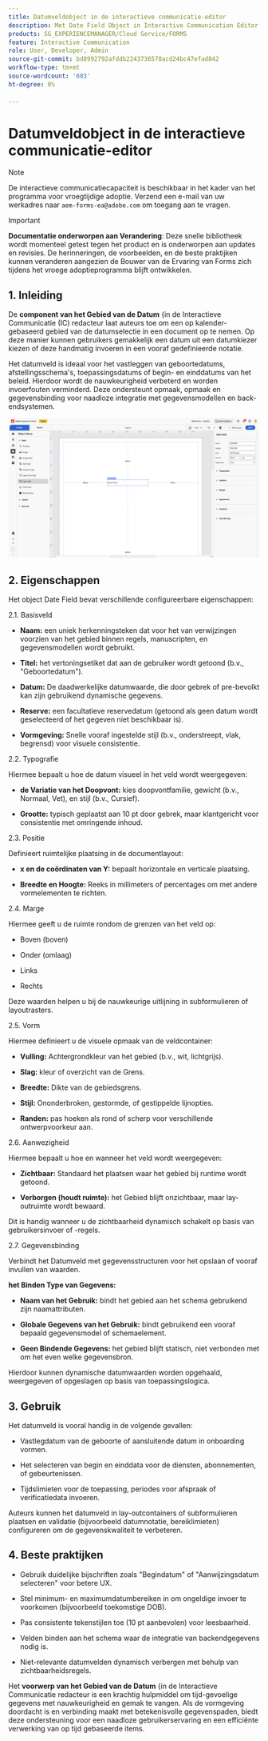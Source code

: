 ```yaml
---
title: Datumveldobject in de interactieve communicatie-editor
description: Met Date Field Object in Interactive Communication Editor kunnen auteurs een op een kalender gebaseerd datumselectieveld invoegen in een document.
products: SG_EXPERIENCEMANAGER/Cloud Service/FORMS
feature: Interactive Communication
role: User, Developer, Admin
source-git-commit: bd8992792afddb2243736578acd24bc47efad842
workflow-type: tm+mt
source-wordcount: '683'
ht-degree: 0%

---
```



# Datumveldobject in de interactieve communicatie-editor

>[!NOTE]
>
> De interactieve communicatiecapaciteit is beschikbaar in het kader van het programma voor vroegtijdige adoptie. Verzend een e-mail van uw werkadres naar `aem-forms-ea@adobe.com` om toegang aan te vragen.

>[!IMPORTANT]
>
> **Documentatie onderworpen aan Verandering**: Deze snelle bibliotheek wordt momenteel getest tegen het product en is onderworpen aan updates en revisies. De herinneringen, de voorbeelden, en de beste praktijken kunnen veranderen aangezien de Bouwer van de Ervaring van Forms zich tijdens het vroege adoptieprogramma blijft ontwikkelen.

## &#x200B;1. Inleiding

De **component van het Gebied van de Datum** {in de Interactieve Communicatie (IC) redacteur laat auteurs toe om een op kalender-gebaseerd gebied van de datumselectie in een document op te nemen. Op deze manier kunnen gebruikers gemakkelijk een datum uit een datumkiezer kiezen of deze handmatig invoeren in een vooraf gedefinieerde notatie.

Het datumveld is ideaal voor het vastleggen van geboortedatums, afstellingsschema&#39;s, toepassingsdatums of begin- en einddatums van het beleid. Hierdoor wordt de nauwkeurigheid verbeterd en worden invoerfouten verminderd. Deze ondersteunt opmaak, opmaak en gegevensbinding voor naadloze integratie met gegevensmodellen en back-endsystemen.

![ vind IC Docu ](/help/forms/interactive-communication/assets/date.png)

## &#x200B;2. Eigenschappen

Het object Date Field bevat verschillende configureerbare eigenschappen:

2.1. Basisveld

- **Naam:** een uniek herkenningsteken dat voor het van verwijzingen voorzien van het gebied binnen regels, manuscripten, en gegevensmodellen wordt gebruikt.

- **Titel:** het vertoningsetiket dat aan de gebruiker wordt getoond (b.v., &quot;Geboortedatum&quot;).

- **Datum:** De daadwerkelijke datumwaarde, die door gebrek of pre-bevolkt kan zijn gebruikend dynamische gegevens.

- **Reserve:** een facultatieve reservedatum (getoond als geen datum wordt geselecteerd of het gegeven niet beschikbaar is).

- **Vormgeving:** Snelle vooraf ingestelde stijl (b.v., onderstreept, vlak, begrensd) voor visuele consistentie.

2.2. Typografie

Hiermee bepaalt u hoe de datum visueel in het veld wordt weergegeven:

- **de Variatie van het Doopvont:** kies doopvontfamilie, gewicht (b.v., Normaal, Vet), en stijl (b.v., Cursief).

- **Grootte:** typisch geplaatst aan 10 pt door gebrek, maar klantgericht voor consistentie met omringende inhoud.

2.3. Positie

Definieert ruimtelijke plaatsing in de documentlayout:

- **x en de coördinaten van Y:** bepaalt horizontale en verticale plaatsing.

- **Breedte en Hoogte:** Reeks in millimeters of percentages om met andere vormelementen te richten.

2.4. Marge

Hiermee geeft u de ruimte rondom de grenzen van het veld op:

- Boven (boven)

- Onder (omlaag)

- Links

- Rechts

Deze waarden helpen u bij de nauwkeurige uitlijning in subformulieren of layoutrasters.

2.5. Vorm

Hiermee definieert u de visuele opmaak van de veldcontainer:

- **Vulling:** Achtergrondkleur van het gebied (b.v., wit, lichtgrijs).

- **Slag:** kleur of overzicht van de Grens.

- **Breedte:** Dikte van de gebiedsgrens.

- **Stijl:** Ononderbroken, gestormde, of gestippelde lijnopties.

- **Randen:** pas hoeken als rond of scherp voor verschillende ontwerpvoorkeur aan.

2.6. Aanwezigheid

Hiermee bepaalt u hoe en wanneer het veld wordt weergegeven:

- **Zichtbaar:** Standaard het plaatsen waar het gebied bij runtime wordt getoond.

- **Verborgen (houdt ruimte):** het Gebied blijft onzichtbaar, maar lay-outruimte wordt bewaard.

Dit is handig wanneer u de zichtbaarheid dynamisch schakelt op basis van gebruikersinvoer of -regels.

2.7. Gegevensbinding

Verbindt het Datumveld met gegevensstructuren voor het opslaan of vooraf invullen van waarden.

**het Binden Type van Gegevens:**

- **Naam van het Gebruik:** bindt het gebied aan het schema gebruikend zijn naamattributen.

- **Globale Gegevens van het Gebruik:** bindt gebruikend een vooraf bepaald gegevensmodel of schemaelement.

- **Geen Bindende Gegevens:** het gebied blijft statisch, niet verbonden met om het even welke gegevensbron.

Hierdoor kunnen dynamische datumwaarden worden opgehaald, weergegeven of opgeslagen op basis van toepassingslogica.

## &#x200B;3. Gebruik

Het datumveld is vooral handig in de volgende gevallen:

- Vastlegdatum van de geboorte of aansluitende datum in onboarding vormen.

- Het selecteren van begin en einddata voor de diensten, abonnementen, of gebeurtenissen.

- Tijdslimieten voor de toepassing, periodes voor afspraak of verificatiedata invoeren.

Auteurs kunnen het datumveld in lay-outcontainers of subformulieren plaatsen en validatie (bijvoorbeeld datumnotatie, bereiklimieten) configureren om de gegevenskwaliteit te verbeteren.

## &#x200B;4. Beste praktijken

- Gebruik duidelijke bijschriften zoals &quot;Begindatum&quot; of &quot;Aanwijzingsdatum selecteren&quot; voor betere UX.

- Stel minimum- en maximumdatumbereiken in om ongeldige invoer te voorkomen (bijvoorbeeld toekomstige DOB).

- Pas consistente tekenstijlen toe (10 pt aanbevolen) voor leesbaarheid.

- Velden binden aan het schema waar de integratie van backendgegevens nodig is.

- Niet-relevante datumvelden dynamisch verbergen met behulp van zichtbaarheidsregels.

Het **voorwerp van het Gebied van de Datum** {in de Interactieve Communicatie redacteur is een krachtig hulpmiddel om tijd-gevoelige gegevens met nauwkeurigheid en gemak te vangen. Als de vormgeving doordacht is en verbinding maakt met betekenisvolle gegevenspaden, biedt deze ondersteuning voor een naadloze gebruikerservaring en een efficiënte verwerking van op tijd gebaseerde items.


